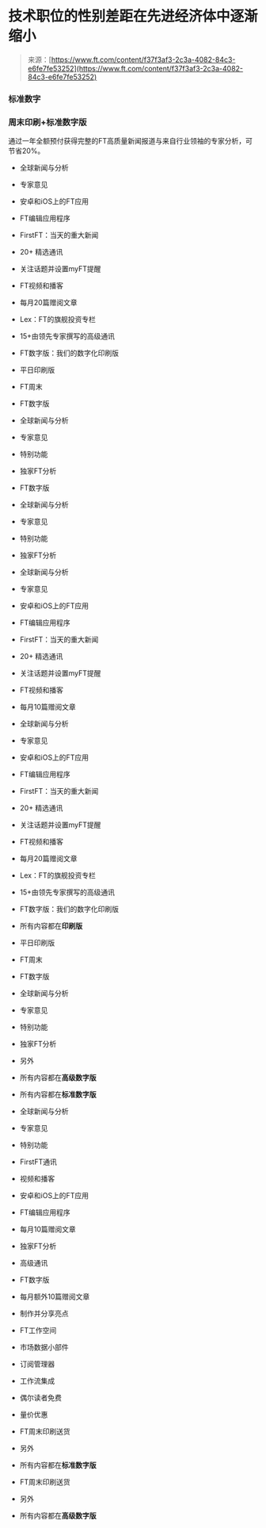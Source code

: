 <!--yml

类别：未分类

日期：2024-05-27 14:37:43

-->

# 技术职位的性别差距在先进经济体中逐渐缩小

> 来源：[https://www.ft.com/content/f37f3af3-2c3a-4082-84c3-e6fe7fe53252](https://www.ft.com/content/f37f3af3-2c3a-4082-84c3-e6fe7fe53252)

### 标准数字

### 周末印刷+标准数字版

通过一年全额预付获得完整的FT高质量新闻报道与来自行业领袖的专家分析，可节省20%。

+   全球新闻与分析

+   专家意见

+   安卓和iOS上的FT应用

+   FT编辑应用程序

+   FirstFT：当天的重大新闻

+   20+ 精选通讯

+   关注话题并设置myFT提醒

+   FT视频和播客

+   每月20篇赠阅文章

+   Lex：FT的旗舰投资专栏

+   15+由领先专家撰写的高级通讯

+   FT数字版：我们的数字化印刷版

+   平日印刷版

+   FT周末

+   FT数字版

+   全球新闻与分析

+   专家意见

+   特别功能

+   独家FT分析

+   FT数字版

+   全球新闻与分析

+   专家意见

+   特别功能

+   独家FT分析

+   全球新闻与分析

+   专家意见

+   安卓和iOS上的FT应用

+   FT编辑应用程序

+   FirstFT：当天的重大新闻

+   20+ 精选通讯

+   关注话题并设置myFT提醒

+   FT视频和播客

+   每月10篇赠阅文章

+   全球新闻与分析

+   专家意见

+   安卓和iOS上的FT应用

+   FT编辑应用程序

+   FirstFT：当天的重大新闻

+   20+ 精选通讯

+   关注话题并设置myFT提醒

+   FT视频和播客

+   每月20篇赠阅文章

+   Lex：FT的旗舰投资专栏

+   15+由领先专家撰写的高级通讯

+   FT数字版：我们的数字化印刷版

+   所有内容都在**印刷版**

+   平日印刷版

+   FT周末

+   FT数字版

+   全球新闻与分析

+   专家意见

+   特别功能

+   独家FT分析

+   另外

+   所有内容都在**高级数字版**

+   所有内容都在**标准数字版**

+   全球新闻与分析

+   专家意见

+   特别功能

+   FirstFT通讯

+   视频和播客

+   安卓和iOS上的FT应用

+   FT编辑应用程序

+   每月10篇赠阅文章

+   独家FT分析

+   高级通讯

+   FT数字版

+   每月额外10篇赠阅文章

+   制作并分享亮点

+   FT工作空间

+   市场数据小部件

+   订阅管理器

+   工作流集成

+   偶尔读者免费

+   量价优惠

+   FT周末印刷送货

+   另外

+   所有内容都在**标准数字版**

+   FT周末印刷送货

+   另外

+   所有内容都在**高级数字版**
